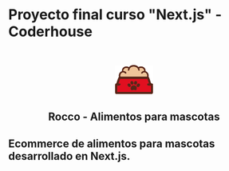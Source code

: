<h1> Proyecto final curso "Next.js" - Coderhouse </h1>
<br>
<p align="center"><img width="15%" src="https://raw.githubusercontent.com/FernandoCabrera06/proyecto_final_desarrollo_web_Coderhouse/main/assets/images/logo.png"></p>
<h2 align="center">Rocco - Alimentos para mascotas </h2>

## Ecommerce de alimentos para mascotas desarrollado en Next.js.

